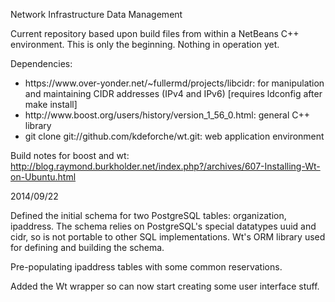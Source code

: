 Network Infrastructure Data Management

Current repository based upon build files from within a NetBeans C++ environment.  This is only the beginning.
Nothing in operation yet.

Dependencies:
<ul>
  <li>https://www.over-yonder.net/~fullermd/projects/libcidr:  for manipulation and maintaining CIDR addresses (IPv4 and IPv6) [requires ldconfig after make install]
  <li>http://www.boost.org/users/history/version_1_56_0.html:  general C++ library
  <li>git clone git://github.com/kdeforche/wt.git:  web application environment
  </ul>

Build notes for boost and wt:
<br>http://blog.raymond.burkholder.net/index.php?/archives/607-Installing-Wt-on-Ubuntu.html

2014/09/22

Defined the initial schema for two PostgreSQL tables:  organization, ipaddress.  The schema relies on PostgreSQL's 
special datatypes uuid and cidr, so is not portable to other SQL implementations.  Wt's ORM library 
used for defining and building the schema.

Pre-populating ipaddress tables with some common reservations.

Added the Wt wrapper so can now start creating some user interface stuff.
